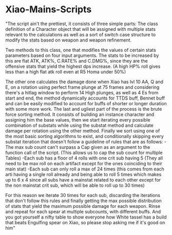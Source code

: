 ﻿# Xiao-Mains-Scripts

"The script ain't the prettiest, it consists of three simple parts:
The class definition of a Character object that will be assigned with multiple stats relevant to the calculations as well as a sort of switch case structure to modify the stats based on weapon and weapon refinement.

Two methods to this class, one that modifies the values of certain stats parameters based on four input arguments. The stats to be increased by this are flat ATK, ATK%, C.RATE% and C.DMG%, since they are the offensive stats that yield the highest dps increase. (A high HP% roll gives less than a high flat atk roll even at R5 Homa under 50%)

The other one calculates the damage done when Xiao has lvl 10 AA, Q and E, on a rotation using perfect frame plunge at 75 frames and considering there's a hitlag window to perform 14 High plunges, as well as 4 Es from start and end, the method dynamically accounts for TTDS buff, Bennet buff and can be easily modified to account for buffs of shorter or longer duration with some more work.
The last and ugliest part of the process is the brute force sorting method. It consists of building an instance character and assigning him the base values, then we start iterating every possible combination of substats while using the substat method and calculate damage per rotation using the other method. Finally we sort using one of the most basic sorting algorithms to exist, and conditionally skipping every substat iteration that doesn't follow a guideline of rules that are as follows:
-The max sub count can't surpass a Cap given as an argument to the function call of the script. (This allows us to cap the sub count for multiple Tables)
-Each sub has a floor of 4 rolls with one crit sub having 5 (They all need to be max roll on each artifact except for the ones coinciding to their main stat)
-Each sub can only roll a max of 24 times (this comes from each arti having a single roll  already and being able to roll 5 times which makes up to 6 x 4 since all subs have a mainstat related to each other except for the non mainstat crit sub, which will be able to roll up to 30 times)

For this reason we iterate 30 times for each sub, discarding the iterations that don't follow this rules and finally getting the max possible distribution of stats that yield the maximum possible damage for each weapon.
Rinse and repeat for each spear at multiple subcounts, with different buffs. And you got yourself a nifty table to show everyone how White tassel has a build that beats Engulfing spear on Xiao, so please stop asking me if it's good on him"		
